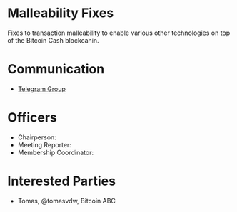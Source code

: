 # Malleability Fixes

Fixes to transaction malleability to enable various other technologies on top
of the Bitcoin Cash blockcahin.

# Communication

* [Telegram Group](https://t.me/joinchat/HCYr5w2UyNWky8FLjmOYew)

# Officers

 * Chairperson:
 * Meeting Reporter:
 * Membership Coordinator:

# Interested Parties

- Tomas, @tomasvdw, Bitcoin ABC
